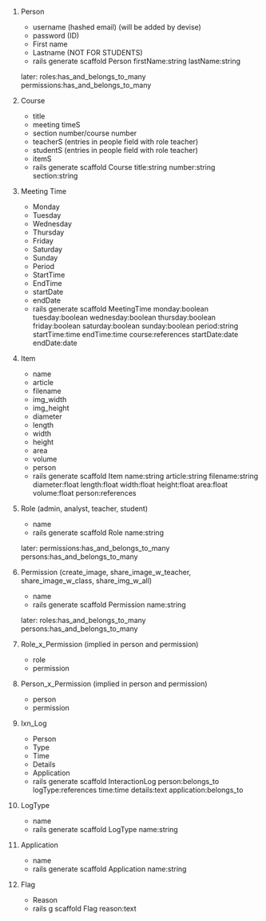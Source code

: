 1. Person
	* username (hashed email) (will be added by devise)
	* password (ID)
	* First name
	* Lastname (NOT FOR STUDENTS)
	* rails generate scaffold Person firstName:string lastName:string 

	later: roles:has_and_belongs_to_many permissions:has_and_belongs_to_many

1. Course 
	* title
	* meeting timeS
	* section number/course number
	* teacherS (entries in people field with role teacher)
	* studentS (entries in people field with role teacher)
	* itemS
	* rails generate scaffold Course title:string number:string section:string


1. Meeting Time
	* Monday
	* Tuesday
	* Wednesday
	* Thursday
	* Friday
	* Saturday
	* Sunday
	* Period
	* StartTime
	* EndTime
	* startDate
	* endDate
	* rails generate scaffold MeetingTime monday:boolean tuesday:boolean wednesday:boolean thursday:boolean friday:boolean saturday:boolean sunday:boolean period:string startTime:time endTime:time course:references startDate:date endDate:date

1. Item
	* name
	* article
	* filename
	* img_width
	* img_height
	* diameter
	* length
	* width
	* height
	* area
	* volume
	* person
	* rails generate scaffold Item name:string article:string filename:string diameter:float length:float width:float height:float area:float volume:float person:references

1. Role (admin, analyst, teacher, student)
	* name
	* rails generate scaffold Role name:string 

	later: permissions:has_and_belongs_to_many persons:has_and_belongs_to_many

1. Permission (create_image, share_image_w_teacher, share_image_w_class, share_img_w_all)
	* name
	* rails generate scaffold Permission name:string 

	later: roles:has_and_belongs_to_many persons:has_and_belongs_to_many

1. Role_x_Permission (implied in person and permission)
	* role
	* permission

1. Person_x_Permission (implied in person and permission)
	* person
	* permission

1. Ixn_Log
	* Person
	* Type
	* Time
	* Details
	* Application
	* rails generate scaffold InteractionLog person:belongs_to logType:references time:time details:text application:belongs_to

1. LogType
	* name
	* rails generate scaffold LogType name:string 

1. Application
	* name
	* rails generate scaffold Application name:string

1. Flag
	* Reason
	* rails g scaffold Flag reason:text